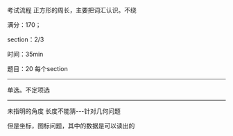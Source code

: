 考试流程
正方形的周长，主要把词汇认识。不绕

满分：170；

section：2/3

时间：35min

题目：20 每个section

---

单选。不定项选

---

未指明的角度 长度不能猜---针对几何问题

但是坐标，图标问题，其中的数据是可以读出的


